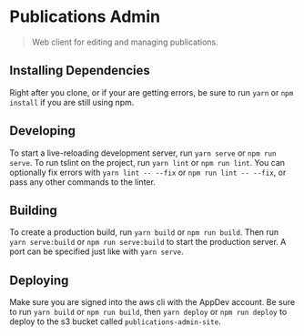 # Publications Admin

> Web client for editing and managing publications.

## Installing Dependencies

Right after you clone, or if your are getting errors, be sure to run `yarn` or `npm install` if you
are still using npm.

## Developing

To start a live-reloading development server, run `yarn serve` or `npm run serve`.  To run tslint
on the project, run `yarn lint` or `npm run lint`.  You can optionally fix errors with
`yarn lint -- --fix` or `npm run lint -- --fix`, or pass any other commands to the linter.

## Building

To create a production build, run `yarn build` or `npm run build`.  Then run `yarn serve:build` or
`npm run serve:build` to start the production server.  A port can be specified just like with
`yarn serve`.

## Deploying

Make sure you are signed into the aws cli with the AppDev account. Be sure to run `yarn build` or
`npm run build`, then `yarn deploy` or `npm run deploy` to deploy to the s3 bucket called
`publications-admin-site`.
